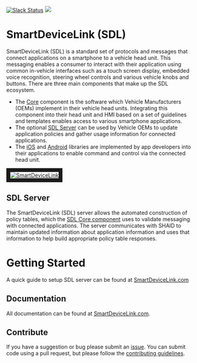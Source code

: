 [![Slack Status](http://sdlslack.herokuapp.com/badge.svg)](http://slack.smartdevicelink.org) <a href="https://david-dm.org/smartdevicelink/sdl_server" target="_blank"><img src="https://david-dm.org/smartdevicelink/sdl_server.svg"></a>
# SmartDeviceLink (SDL)

SmartDeviceLink (SDL) is a standard set of protocols and messages that connect applications on a smartphone to a vehicle head unit. This messaging enables a consumer to interact with their application using common in-vehicle interfaces such as a touch screen display, embedded voice recognition, steering wheel controls and various vehicle knobs and buttons. There are three main components that make up the SDL ecosystem.

  * The [Core](https://github.com/smartdevicelink/sdl_core) component is the software which Vehicle Manufacturers (OEMs)  implement in their vehicle head units. Integrating this component into their head unit and HMI based on a set of guidelines and templates enables access to various smartphone applications.
  * The optional [SDL Server](https://github.com/smartdevicelink/sdl_server) can be used by Vehicle OEMs to update application policies and gather usage information for connected applications.
  * The [iOS](https://github.com/smartdevicelink/sdl_ios) and [Android](https://github.com/smartdevicelink/sdl_android) libraries are implemented by app developers into their applications to enable command and control via the connected head unit.

<a href="http://www.youtube.com/watch?feature=player_embedded&v=AzdQdSCS24M" target="_blank"><img src="http://i.imgur.com/nm8UujD.png?1" alt="SmartDeviceLink" border="10" /></a>

## SDL Server
The SmartDeviceLink (SDL) server allows the automated construction of policy tables, which the [SDL Core component](https://github.com/smartdevicelink/sdl_core) uses to validate messaging with connected applications. The server communicates with SHAID to maintain updated information about application information and uses that information to help build appropriate policy table responses.

# Getting Started
A quick guide to setup SDL server can be found at <a href="https://smartdevicelink.com/guides/sdl-server/getting-started/" target="_blank">SmartDeviceLink.com</a>

## Documentation
All documentation can be found at <a href="https://smartdevicelink.com/docs/sdl-server/master/overview/" target="_blank">SmartDeviceLink.com</a>.

## Contribute
If you have a suggestion or bug please submit an <a href="https://github.com/smartdevicelink/sdl_server/issues/new" target="_blank">issue</a>.  You can submit code using a pull request, but please follow the <a href="https://github.com/smartdevicelink/sdl_server/blob/master/CONTRIBUTING.md" target="_blank">contributing guidelines</a>.
